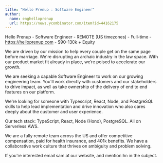 ```yaml
---
title: "Hello Prenup : Software Engineer"
author:
  name: enghelloprenup
  url: https://news.ycombinator.com/item?id=44162175
---
```


<JobNavigation />

Hello Prenup - Software Engineer - REMOTE (US timezones) - Full-time - <a href="https:&#x2F;&#x2F;helloprenup.com" rel="nofollow">https:&#x2F;&#x2F;helloprenup.com</a> - $90-130k + Equity

We are driven by our mission to help every couple get on the same page before marriage. We&#x27;re disrupting an archaic industry in the law space. With our product market fit already in place, we’re poised to accelerate our growth.

We are seeking a capable Software Engineer to work on our growing engineering team. You&#x27;ll work directly with customers and our stakeholders to drive impact, as well as take ownership of the delivery of end to end features on our platform.

We&#x27;re looking for someone with Typescript, React, Node, and PostgreSQL skills to help lead implementation and drive innovation who also cares deeply about the customer and user experience.

Our tech stack: TypeScript, React, Node (Hono), PostgreSQL. All on Serverless AWS.

We are a fully remote team across the US and offer competitive compensation, paid for health insurance, and 401k benefits. We have a collaborative work culture that thrives on ambiguity and problem solving.

If you&#x27;re interested email sam at our website, and mention hn in the subject.
<JobApplication />
